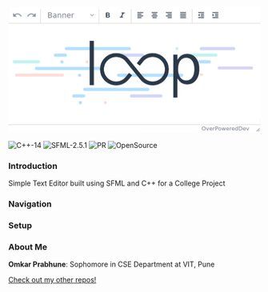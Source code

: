 ![loop](https://github.com/OverPoweredDev/loop/blob/master/images/SDP_banner.png)

![C++-14](https://img.shields.io/badge/C++-14-magenta?style=flat-square)
![SFML-2.5.1](https://img.shields.io/badge/SFML-2.5.1-blue?style=flat-square)
![PR](https://img.shields.io/badge/PRs-welcome-red?style=flat-square)
![OpenSource](https://img.shields.io/badge/Open-Source-greun?style=flat-square)


### Introduction

Simple Text Editor built using SFML and C++ for a College Project

### Navigation

### Setup

### About Me

**Omkar Prabhune**: Sophomore in CSE Department at VIT, Pune

[Check out my other repos!](https://github.com/OverPoweredDev?tab=repositories)